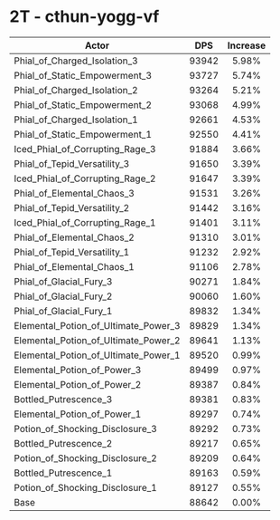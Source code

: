 # 2T - cthun-yogg-vf
| Actor | DPS | Increase |
|---|:---:|:---:|
|Phial_of_Charged_Isolation_3|93942|5.98%|
|Phial_of_Static_Empowerment_3|93727|5.74%|
|Phial_of_Charged_Isolation_2|93264|5.21%|
|Phial_of_Static_Empowerment_2|93068|4.99%|
|Phial_of_Charged_Isolation_1|92661|4.53%|
|Phial_of_Static_Empowerment_1|92550|4.41%|
|Iced_Phial_of_Corrupting_Rage_3|91884|3.66%|
|Phial_of_Tepid_Versatility_3|91650|3.39%|
|Iced_Phial_of_Corrupting_Rage_2|91647|3.39%|
|Phial_of_Elemental_Chaos_3|91531|3.26%|
|Phial_of_Tepid_Versatility_2|91442|3.16%|
|Iced_Phial_of_Corrupting_Rage_1|91401|3.11%|
|Phial_of_Elemental_Chaos_2|91310|3.01%|
|Phial_of_Tepid_Versatility_1|91232|2.92%|
|Phial_of_Elemental_Chaos_1|91106|2.78%|
|Phial_of_Glacial_Fury_3|90271|1.84%|
|Phial_of_Glacial_Fury_2|90060|1.60%|
|Phial_of_Glacial_Fury_1|89832|1.34%|
|Elemental_Potion_of_Ultimate_Power_3|89829|1.34%|
|Elemental_Potion_of_Ultimate_Power_2|89641|1.13%|
|Elemental_Potion_of_Ultimate_Power_1|89520|0.99%|
|Elemental_Potion_of_Power_3|89499|0.97%|
|Elemental_Potion_of_Power_2|89387|0.84%|
|Bottled_Putrescence_3|89381|0.83%|
|Elemental_Potion_of_Power_1|89297|0.74%|
|Potion_of_Shocking_Disclosure_3|89292|0.73%|
|Bottled_Putrescence_2|89217|0.65%|
|Potion_of_Shocking_Disclosure_2|89209|0.64%|
|Bottled_Putrescence_1|89163|0.59%|
|Potion_of_Shocking_Disclosure_1|89127|0.55%|
|Base|88642|0.00%|
